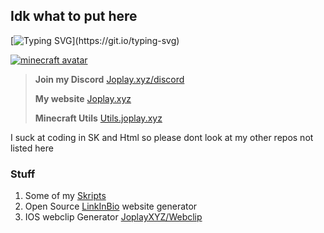 ## Idk what to put here
[![Typing SVG](https://readme-typing-svg.demolab.com/?lines=I+code+in...;HTML;CSS;SKRIPT;And+more;)](https://git.io/typing-svg)

[![minecraft avatar](https://minotar.net/helm/JoplaydotXYZ/100.png)](https://minotar.net/helm/JoplaydotXYZ/100.png)

> **Join my Discord**
> [Joplay.xyz/discord](https://joplay.xyz/discord)
> 
> **My website**
> [Joplay.xyz](https://joplay.xyz/)
>
> **Minecraft Utils**
> [Utils.joplay.xyz](https://utils.joplay.xyz)

I suck at coding in SK and Html so please dont look at my other repos not listed here
### Stuff 

1. Some of my [Skripts](https://github.com/JoplayXYZ/Skripts)
2. Open Source [LinkInBio](https://github.com/chickenjockey-dev/LinkInBio) website generator
3. IOS webclip Generator [JoplayXYZ/Webclip](https://github.com/JoplayXYZ/Webclip)
